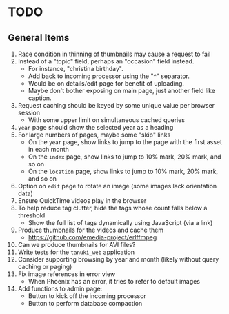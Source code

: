 # TODO

## General Items

1. Race condition in thinning of thumbnails may cause a request to fail
1. Instead of a "topic" field, perhaps an "occasion" field instead.
    - For instance, "christina birthday".
    - Add back to incoming processor using the "^" separator.
    - Would be on details/edit page for benefit of uploading.
    - Maybe don't bother exposing on main page, just another field like caption.
1. Request caching should be keyed by some unique value per browser session
    - With some upper limit on simultaneous cached queries
1. `year` page should show the selected year as a heading
1. For large numbers of pages, maybe some "skip" links
    - On the `year` page, show links to jump to the page with the first asset in each month
    - On the `index` page, show links to jump to 10% mark, 20% mark, and so on
    - On the `location` page, show links to jump to 10% mark, 20% mark, and so on
1. Option on `edit` page to rotate an image (some images lack orientation data)
1. Ensure QuickTime videos play in the browser
1. To help reduce tag clutter, hide the tags whose count falls below a threshold
    - Show the full list of tags dynamically using JavaScript (via a link)
1. Produce thumbnails for the videos and cache them
    - https://github.com/emedia-project/erlffmpeg
1. Can we produce thumbnails for AVI files?
1. Write tests for the `tanuki_web` application
1. Consider supporting browsing by year and month (likely without query caching or paging)
1. Fix image references in error view
    - When Phoenix has an error, it tries to refer to default images
1. Add functions to admin page:
    - Button to kick off the incoming processor
    - Button to perform database compaction
